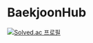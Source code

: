 # BaekjoonHub

[![Solved.ac 프로필](http://mazassumnida.wtf/api/v2/generate_badge?boj=20183051)](https://solved.ac/20183051)
